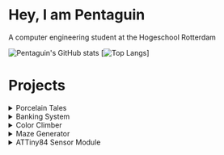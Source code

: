 # Hey, I am Pentaguin
A computer engineering student at the Hogeschool Rotterdam

![Pentaguin's GitHub stats](https://github-readme-stats.vercel.app/api?username=Pentaguin&show_icons=true&theme=dracula)
[![Top Langs](https://github-readme-stats.vercel.app/api/top-langs/?username=Pentaguin&langs_count=8&theme=dracula&show_icons=true)]

# Projects 
<details>
  <summary>Porcelain Tales</summary>
  <p>
    Porcelain Tales is a game created in Unity that can be downloaded on Steam.
    Porcelain Tales was a school project which was created by a team of 17 students. 
    I was one of the six developers behind this game.         
  </p>
  
  [![Porcelain Tales](https://i3.ytimg.com/vi/ZFZu6HBqrq4/hqdefault.jpg)](https://www.youtube.com/watch?v=ZFZu6HBqrq4&ab_channel=OohooStudio "Click me")
</details>

<details>
  <summary>Banking System</summary>
  <p>
    A school project to create a banking system which consists of a GUI, database, receipt printer, money dispenser and an ATM
  </p>
  
  [![ATM](https://i3.ytimg.com/vi/NCOkQA3wB08/hqdefault.jpg)](https://www.youtube.com/watch?v=NCOkQA3wB08 "Click me")
</details>

<details>
  <summary>Color Climber</summary>
  <p>
    Color Climber is a school project. It is an android game which can be downloaded from google play.
  </p>

[![Color Climber](http://i3.ytimg.com/vi/VIi6WE_cLiE/hqdefault.jpg)](https://youtube.com/shorts/VIi6WE_cLiE "Click me")
</details>

<details>
  <summary>Maze Generator</summary>
  <p>
    A program created in Unity that can generate random mazes using the Hunt and Kill Algorithm.
  </p>

[![Maze Generator](http://i3.ytimg.com/vi/oQAgYIVlvIg/hqdefault.jpg)](https://youtu.be/oQAgYIVlvIg "Click me")
</details>

<details>
  <summary>ATTiny84 Sensor Module</summary>
  <p>
   ATTiny84 microcontroller that can send the status from the PIR and the Reed sensor over Bluetooth Low Energy to another device that can receive BLE. For example ESP32.
 It consists of an ATTiny84, jdy-10 BLE module, Reed sensor and PIR sensor.
 It runs in power down mode to conserve energy comsuption and use Pin Change Interrupt to detect the sensor changes.
 It is written using Platform IO in visual studio code.
    
 <image src="https://github.com/Pentaguin/ATTiny84SensorModules/blob/main/Sensormodules%20Breadboard.jpg" width="500" height="500">
  </p>
 </details>



